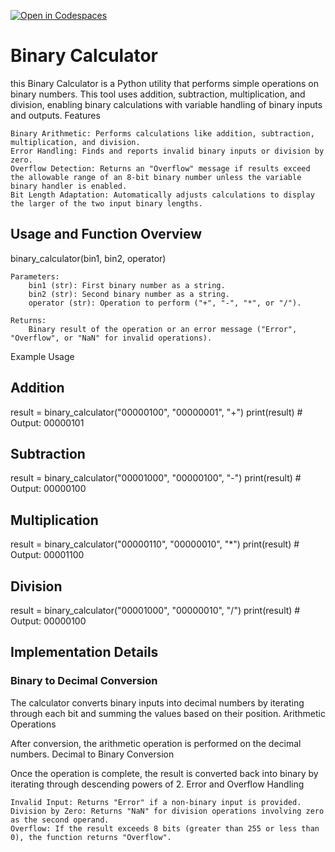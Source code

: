 [![Open in Codespaces](https://classroom.github.com/assets/launch-codespace-2972f46106e565e64193e422d61a12cf1da4916b45550586e14ef0a7c637dd04.svg)](https://classroom.github.com/open-in-codespaces?assignment_repo_id=17650685)

# Binary Calculator

this Binary Calculator is a Python utility that performs simple operations on binary numbers. This tool uses addition, subtraction, multiplication, and division, enabling binary calculations with variable handling of binary inputs and outputs.
Features

    Binary Arithmetic: Performs calculations like addition, subtraction, multiplication, and division.
    Error Handling: Finds and reports invalid binary inputs or division by zero.
    Overflow Detection: Returns an "Overflow" message if results exceed the allowable range of an 8-bit binary number unless the variable binary handler is enabled.
    Bit Length Adaptation: Automatically adjusts calculations to display the larger of the two input binary lengths.

## Usage and Function Overview

binary_calculator(bin1, bin2, operator)

    Parameters:
        bin1 (str): First binary number as a string.
        bin2 (str): Second binary number as a string.
        operator (str): Operation to perform ("+", "-", "*", or "/").

    Returns:
        Binary result of the operation or an error message ("Error", "Overflow", or "NaN" for invalid operations).

Example Usage

## Addition
result = binary_calculator("00000100", "00000001", "+")
print(result)  # Output: 00000101

## Subtraction
result = binary_calculator("00001000", "00000100", "-")
print(result)  # Output: 00000100

## Multiplication
result = binary_calculator("00000110", "00000010", "*")
print(result)  # Output: 00001100

## Division
result = binary_calculator("00001000", "00000010", "/")
print(result)  # Output: 00000100

## Implementation Details
### Binary to Decimal Conversion

The calculator converts binary inputs into decimal numbers by iterating through each bit and summing the values based on their position.
Arithmetic Operations

After conversion, the arithmetic operation is performed on the decimal numbers.
Decimal to Binary Conversion

Once the operation is complete, the result is converted back into binary by iterating through descending powers of 2.
Error and Overflow Handling

    Invalid Input: Returns "Error" if a non-binary input is provided.
    Division by Zero: Returns "NaN" for division operations involving zero as the second operand.
    Overflow: If the result exceeds 8 bits (greater than 255 or less than 0), the function returns "Overflow".